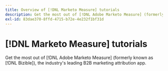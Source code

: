```yaml
---
title: Overview of [!DNL Marketo Measure] tutorials
description: Get the most out of [!DNL Adobe Marketo Measure] (formerly known as [!DNL Bizible]), the industry's leading B2B marketing attribution app.
exl-id: 83dae370-8ffd-4715-b72e-4e232f1bf31d
---
```

# [!DNL Marketo Measure] tutorials

Get the most out of [!DNL Adobe Marketo Measure] (formerly known as [!DNL Bizible]), the industry's leading B2B marketing attribution app.

